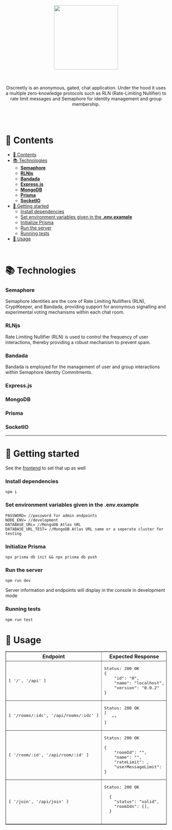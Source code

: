 <div align='center'>
<img align='center' src="https://drive.google.com/uc?id=1_IJSt_pmpOFNfRg7zDDzSF-LYLp__pjE" width='200px' />
</div>
<br>
</br>
<p align='center'>Discreetly is an anonymous, gated, chat application. Under the hood it uses a multiple zero-knowledge protocols such as RLN (Rate-Limiting Nullifier) to rate limit messages and Semaphore for identity management and group membership. </p>
<br>
</br>

# 📖 Contents

- [📖 Contents](#-contents)
- [📚 Technologies](#-technologies)
    - [**Semaphore**](#semaphore)
    - [**RLNjs**](#rlnjs)
    - [**Bandada**](#bandada)
    - [**Express.js**](#expressjs)
    - [**MongoDB**](#mongodb)
    - [**Prisma**](#prisma)
    - [**SocketIO**](#socketio)
- [📖 Getting started](#-getting-started)
    - [Install dependencies](#install-dependencies)
    - [Set environment variables given in the **.env.example**](#set-environment-variables-given-in-the-envexample)
    - [Initialize Prisma](#initialize-prisma)
    - [Run the server](#run-the-server)
    - [Running tests](#running-tests)
- [🔩 Usage](#-usage)

<br>

# 📚 Technologies

### **Semaphore**

Semaphore Identities are the core of Rate Limiting Nullifiers (RLN), CryptKeeper, and Bandada, providing support for anonymous signalling and experimental voting mechanisms within each chat room.

### **RLNjs**

Rate Limiting Nullifier (RLN) is used to control the frequency of user interactions, thereby providing a robust mechanism to prevent spam.

### **Bandada**

Bandada is employed for the management of user and group interactions within Semaphore Identity Commitments.

### **Express.js**

### **MongoDB**

### **Prisma**

### **SocketIO**

---

# 📖 Getting started

See the [frontend](https://github.com/Discreetly/frontend) to set that up as well

### Install dependencies

```
npm i
```

### Set environment variables given in the **.env.example**

```
PASSWORD= //password for admin endpoints
NODE_ENV= //development
DATABASE_URL= //MongoDB Atlas URL
DATABASE_URL_TEST= //MongoDB Atlas URL same or a seperate cluster for testing
```

### Initialize Prisma

```
npx prisma db init && npx prisma db push
```

### Run the server

```
npm run dev
```

Server information and endpoints will display in the console in development mode

### Running tests

```
npm run test
```

# 🔩 Usage

<table border="1">
  <tr>
    <th>Endpoint</th>
    <th>Expected Response</th>
  </tr>
  <tr>
    <td><pre>[ '/', '/api' ]</pre></td>
    <td><pre>Status: 200 OK<br>{
    "id": "0",
    "name": "localhost",
    "version": "0.0.2"
}</pre></td>
  </tr>
  <tr>
    <td><pre>[ '/rooms/:idc', '/api/rooms/:idc' ]</pre></td>
    <td><pre>Status: 200 OK<br>[
   ""
]</pre></td>
  </tr>
  <tr>
    <td><pre>[ '/room/:id', '/api/room/:id' ]</pre></td>
    <td><pre>Status: 200 OK<br>
{
    "roomId": "",
    "name": "",
    "rateLimit": ,
    "userMessageLimit":
}</pre></td>
  </tr>
  <tr>
  <td><pre>[ '/join', '/api/join' ]</pre></td>
  <td><pre>Status: 200 OK<br>
  {
    "status": "valid",
    "roomIds": [],
  }
    </pre></td>
  </tr>

</table>
